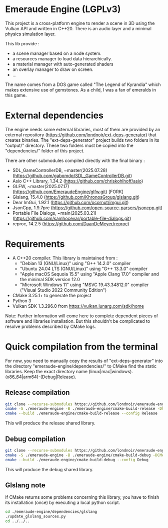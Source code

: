 # Emeraude Engine (LGPLv3)

This project is a cross-platform engine to render a scene in 3D using the Vulkan API and written in C++20. There is an audio layer and a minimal physics simulation layer.

This lib provide :
- a scene manager based on a node system.
- a resources manager to load data hierarchically.
- a material manager with auto-generated shaders
- an overlay manager to draw on screen.
- ...

The name comes from a DOS game called "The Legend of Kyrandia" which makes extensive use of gemstones. As a child, I was a fan of emeralds in this game.

# External dependencies

The engine needs some external libraries, most of them are provided by an external repository (https://github.com/londnoir/ext-deps-generator) that creates binaries.
The "ext-deps-generator" project builds two folders in its "output/" directory. These two folders must be copied into the "dependencies/" folder of this project.

There are other submodules compiled directly with the final binary :
 - SDL_GameControllerDB, ~master(2025.07.28) (https://github.com/gabomdq/SDL_GameControllerDB.git)
 - Asio C++ Library, 1.34.2 (https://github.com/chriskohlhoff/asio)
 - GLFW, ~master(2025.07.17) (https://github.com/EmeraudeEngine/glfw.git) [FORK]
 - Glslang, 15.4.0 (https://github.com/KhronosGroup/glslang.git)
 - Dear ImGui, 1.92.1 (https://github.com/ocornut/imgui.git)
 - JsonCpp, 1.9.7pre (https://github.com/open-source-parsers/jsoncpp.git)
 - Portable File Dialogs, ~main(2025.03.21) (https://github.com/samhocevar/portable-file-dialogs.git)
 - reproc, 14.2.5 (https://github.com/DaanDeMeyer/reproc)

# Requirements

 - A C++20 compiler. This library is maintained from :
   - "Debian 13 (GNU/Linux)" using "G++ 14.2.0" compiler
   - "Ubuntu 24.04 LTS (GNU/Linux)" using "G++ 13.3.0" compiler
   - "Apple macOS Sequoia 15.5" using "Apple Clang 17.0" compiler and the minimal SDK version 12.0
   - "Microsoft Windows 11" using "MSVC 19.43.34812.0" compiler ("Visual Studio 2022 Community Edition")
 - CMake 3.25.1+ to generate the project
 - Python 3
 - Vulkan SDK 1.3.296.0 from https://vulkan.lunarg.com/sdk/home

Note: Further information will come here to complete dependent pieces of software and libraries installation. 
But this shouldn't be complicated to resolve problems described by CMake logs.

# Quick compilation from the terminal

For now, you need to manually copy the results of "ext-deps-generator" into the directory "emeraude-engine/dependencies/" to CMake find the static libraries.
Keep the exact directory name (linux|mac|windows).(x86_64|arm64)-(Debug|Release).

## Release compilation

```bash
git clone --recurse-submodules https://github.com/londnoir/emeraude-engine.git
cmake -S ./emeraude-engine -B ./emeraude-engine/cmake-build-release -DCMAKE_BUILD_TYPE=Release
cmake --build ./emeraude-engine/cmake-build-release --config Release
```

This will produce the release shared library.

## Debug compilation

```bash
git clone --recurse-submodules https://github.com/londnoir/emeraude-engine.git
cmake -S ./emeraude-engine -B ./emeraude-engine/cmake-build-debug -DCMAKE_BUILD_TYPE=Debug
cmake --build ./emeraude-engine/cmake-build-debug --config Debug
```

This will produce the debug shared library.

## Glslang note

If CMake returns some problems concerning this library, you have to finish its installation (once) by executing a local python script.

```bash
cd ./emeraude-engine/dependencies/glslang
./update_glslang_sources.py
cd ../../..
```
